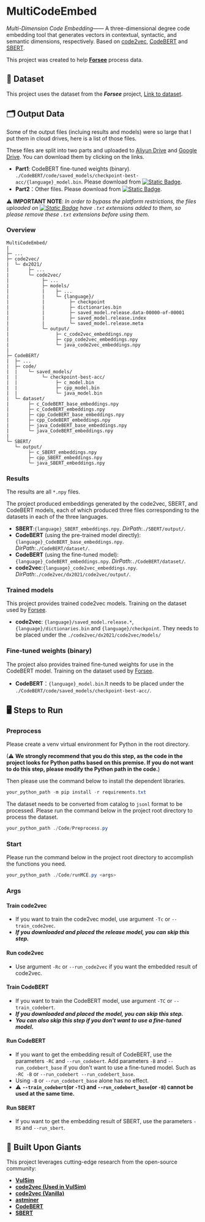 # MultiCodeEmbed
*Multi-Dimension Code Embedding*——
A three-dimensional degree code embedding tool that generates vectors in contextual, syntactic, and semantic dimensions, respectively. Based on [code2vec](https://github.com/dcoimbra/dx2021), [CodeBERT](https://github.com/microsoft/CodeXGLUE/tree/main/Code-Code/Defect-detection) and [SBERT](https://github.com/UKPLab/sentence-transformers).

This project was created to help **[Forsee](https://github.com/keepTheFlowerOfTime/Forsee)** process data.

## 📄 Dataset
This project uses the dataset from the ***Forsee*** project, [Link to dataset](https://github.com/keepTheFlowerOfTime/Forsee/tree/main/dataset).

## 🗂️ Output Data

Some of the output files (incluing results and models) were so large that I put them in cloud drives, here is a list of those files.

These files are split into two parts and uploaded to [Aliyun Drive](https://www.alipan.com/s/X86BbiFoRR5) and [Google Drive](https://drive.google.com/drive/folders/1bfgcuEFpK-3Pg1uoW9e7B9iQGFjJuFFC?usp=sharing). You can download them by clicking on the links.

- **Part1**: CodeBERT fine-tuned weights (binary). `./CodeBERT/code/saved_models/checkpoint-best-acc/{language}_model.bin`. Please download from [![Static Badge](https://img.shields.io/badge/Google-red)](https://drive.google.com/drive/folders/1bfgcuEFpK-3Pg1uoW9e7B9iQGFjJuFFC?usp=sharing).
- **Part2**：Other files. Please download from [![Static Badge](https://img.shields.io/badge/Aliyun-blue)](https://www.alipan.com/s/X86BbiFoRR5).

⚠ **IMPORTANT NOTE**: *In order to bypass the platform restrictions, the files uploaded on [![Static Badge](https://img.shields.io/badge/Aliyun-blue)](https://www.alipan.com/s/X86BbiFoRR5) have `.txt` extensions added to them, so please remove these `.txt` extensions before using them.*

### Overview

```
MultiCodeEmbed/
|
├─ ...
├─ code2vec/
|  └─ dx2021/
|       ├─ ...
|       └─ code2vec/
|            ├─ ...
|            ├─ models/
|            |    ├─ ...
|            |    └─ {language}/
|            |         ├─ checkpoint
|            |         ├─ dictionaries.bin
|            |         ├─ saved_model.release.data-00000-of-00001
|            |         ├─ saved_model.release.index
|            |         └─ saved_model.release.meta
|            └─ output/
|                 ├─ c_code2vec_embeddings.npy
|                 ├─ cpp_code2vec_embeddings.npy
|                 └─ java_code2vec_embeddings.npy
|
├─ CodeBERT/
|  ├─ ...
|  ├─ code/
|  |    └─ saved_models/
|  |         └─ checkpoint-best-acc/
|  |              ├─ c_model.bin
|  |              ├─ cpp_model.bin
|  |              └─ java_model.bin
|  └─ dataset/
|       ├─ c_CodeBERT_base_embeddings.npy
|       ├─ c_CodeBERT_embeddings.npy
|       ├─ cpp_CodeBERT_base_embeddings.npy
|       ├─ cpp_CodeBERT_embeddings.npy
|       ├─ java_CodeBERT_base_embeddings.npy
|       └─ java_CodeBERT_embeddings.npy
|
└─ SBERT/
   └─ output/
        ├─ c_SBERT_embeddings.npy
        ├─ cpp_SBERT_embeddings.npy
        └─ java_SBERT_embeddings.npy
```

### Results
The results are all `*.npy` files.

The project produced embeddings generated by the code2vec, SBERT, and CodeBERT models, each of which produced three files corresponding to the datasets in each of the three languages.

- **SBERT**:`{language}_SBERT_embeddings.npy`. *DirPath*:`./SBERT/output/`.
- **CodeBERT** (using the pre-trained model directly):`{language}_CodeBERT_base_embeddings.npy`. *DirPath*:`./CodeBERT/dataset/`.
- **CodeBERT** (using the fine-tuned model):`{language}_CodeBERT_embeddings.npy`. *DirPath*:`./CodeBERT/dataset/`.
- **code2vec**:`{language}_code2vec_embeddings.npy`. *DirPath*:`./code2vec/dx2021/code2vec/output/`.

### Trained models

This project provides trained code2vec models. Training on the dataset used by [Forsee](https://github.com/keepTheFlowerOfTime/Forsee/tree/main/dataset).

- **code2vec**: `{language}/saved_model.release.*`, `{language}/dictionaries.bin` and `{language}/checkpoint`. They needs to be placed under the `./code2vec/dx2021/code2vec/models/`

### Fine-tuned weights (binary)

The project also provides trained fine-tuned weights for use in the CodeBERT model. Training on the dataset used by [Forsee](https://github.com/keepTheFlowerOfTime/Forsee/tree/main/dataset).

- **CodeBERT**：`{language}_model.bin`.It needs to be placed under the `./CodeBERT/code/saved_models/checkpoint-best-acc/`.

## 🖥️ Steps to Run

### Preprocess

Please create a venv virtual environment for Python in the root directory.

(⚠ **We strongly recommend that you do this step, as the code in the project looks for Python paths based on this premise. If you do not want to do this step, please modify the Python path in the code.**)

Then please use the command below to install the dependent libraries.

```powershell
your_python_path -m pip install -r requirements.txt
```

The dataset needs to be converted from catalog to `jsonl` format to be processed.
Please run the command below in the project root directory to process the dataset.

```powershell
your_python_path ./Code/Preprocess.py
```

### Start

Please run the command below in the project root directory to accomplish the functions you need.

```powershell
your_python_path ./Code/runMCE.py <args>
```

### Args

#### Train code2vec

- If you want to train the code2vec model, use argument `-Tc` or `--train_code2vec`.
- ***If you downloaded and placed the release model, you can skip this step.***

#### Run code2vec

- Use argument `-Rc` or `--run_code2vec` if you want the embedded result of code2vec.

#### Train CodeBERT

- If you want to train the CodeBERT model, use argument `-TC` or `--train_codebert`.
- ***If you downloaded and placed the model, you can skip this step.***
- ***You can also skip this step if you don't want to use a fine-tuned model.***

#### Run CodeBERT

- If you want to get the embedding result of CodeBERT, use the parameters `-RC` and `--run_codebert`. Add parameters `-B` and `--run_codebert_base` if you don't want to use a fine-tuned model. Such as `-RC -B` or `--run_codebert --run_codebert_base`.
- Using `-B` or `--run_codebert_base` alone has no effect.
- ⚠ **`--train_codebert`(or `-TC`) and `--run_codebert_base`(or `-B`) cannot be used at the same time.**

#### Run SBERT

- If you want to get the embedding result of SBERT, use the parameters `-RS` and `--run_sbert`. 

## 🧩 Built Upon Giants
This project leverages cutting-edge research from the open-source community:
- **[VulSim](https://github.com/SamihaShimmi/VulSim)**
- **[code2vec (Used in VulSim)](https://github.com/dcoimbra/dx2021)**
- **[code2vec (Vanilla)](https://github.com/tech-srl/code2vec)**
- **[astminer](https://github.com/JetBrains-Research/astminer)**  
- **[CodeBERT](https://github.com/microsoft/CodeXGLUE/tree/main/Code-Code/Defect-detection)**  
- **[SBERT](https://github.com/UKPLab/sentence-transformers)**  
